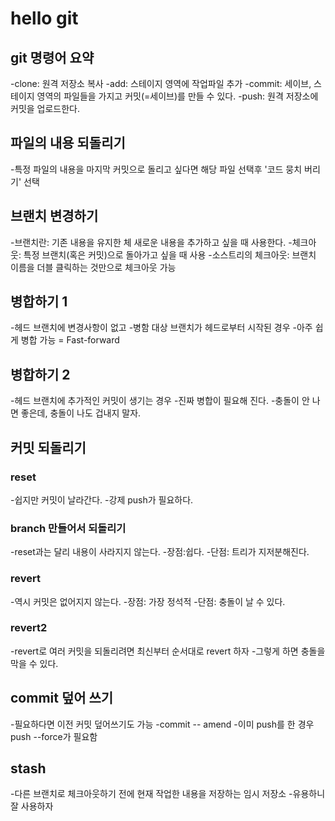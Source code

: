 # hello git

## git 명령어 요약

-clone: 원격 저장소 복사
-add: 스테이지 영역에 작업파일 추가
-commit: 세이브, 스테이지 영역의 파일들을 가지고 커밋(=세이브)를 만들 수 있다.
-push: 원격 저장소에 커밋을 업로드한다.


## 파일의 내용 되돌리기
-특정 파일의 내용을 마지막 커밋으로 돌리고 싶다면 해당 파일 선택후 '코드 뭉치 버리기' 선택

## 브랜치 변경하기
-브랜치란: 기존 내용을 유지한 체 새로운 내용을 추가하고 싶을 때 사용한다.
-체크아웃: 특정 브랜치(혹은 커밋)으로 돌아가고 싶을 때 사용
-소스트리의 체크아웃: 브랜치 이름을 더블 클릭하는 것만으로 체크아웃 가능 

## 병합하기 1
-헤드 브랜치에 변경사항이 없고
-병함 대상 브랜치가 헤드로부터 시작된 경우
-아주 쉽게 병합 가능 = Fast-forward 

## 병합하기 2
-헤드 브랜치에 추가적인 커밋이 생기는 경우
-진짜 병합이 필요해 진다.
-충돌이 안 나면 좋은데, 충돌이 나도 겁내지 말자.

## 커밋 되돌리기

### reset
-쉽지만 커밋이 날라간다.
-강제 push가 필요하다.

### branch 만들어서 되돌리기
-reset과는 달리 내용이 사라지지 않는다.
-장점:쉽다.
-단점: 트리가 지저분해진다.

### revert 
-역시 커밋은 없어지지 않는다.
-장점: 가장 정석적
-단점: 충돌이 날 수 있다.

### revert2

-revert로 여러 커밋을 되돌리려면 최신부터 순서대로 revert 하자
-그렇게 하면 충돌을 막을 수 있다.

## commit 덮어 쓰기
-필요하다면 이전 커밋 덮어쓰기도 가능
-commit -- amend
-이미 push를 한 경우 push --force가 필요함

## stash
-다른 브랜치로 체크아웃하기 전에 현재 작업한 내용을 저장하는 임시 저장소
-유용하니 잘 사용하자